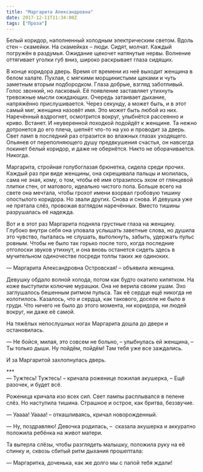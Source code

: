 ```yaml
---
title: "Маргарита Александровна"
date: 2017-12-11T11:34:00Z
tags: ["Проза"]
---
```


Белый коридор, наполненный холодным электрическим светом. Вдоль стен – скамейки. На скамейках – люди. Сидят, молчат. Каждый погружён в раздумья. Ожидание щекочет натянутые нервы. Волнение оттягивает уголки губ вниз, широко раскрывает глаза сидящих.

В конце коридора дверь. Время от времени из неё выходит женщина в белом халате. Пухлая, с мягкими морщинистыми щеками и чуть заметным вторым подбородком. Глаза добрые, взгляд заботливый. Голос звонкий, но ласковый. Её появление заставляет утихнуть тревожные мысли ожидающих. Очередь затаивает дыхание, напряжённо прислушивается. Через секунду, а может быть, и в этот самый миг, женщина назовёт имя. Это может быть любой из них. Наречённый вздрогнет, осмотрится вокруг, улыбнётся рассеянно и криво. Встанет. И неуверенной походкой подойдёт к женщине. Та нежно дотронется до его плеча, шепнёт что-то на ухо и проводит за дверь. Свет ламп в последний раз отразится во влажных глазах уходящего. Опьянев от переполняющего душу предвкушения счастья, он навсегда покинет белый коридор, и даже не обернётся. Никто не оборачивается. Никогда.

Маргарита, стройная голубоглазая брюнетка, сидела среди прочих. Каждый раз при виде женщины, она скрещивала пальцы и молилась, сама не зная, кому, о том, чтобы её имя отразилось эхом от глянцевой плитки стен, от матового, идеально чистого пола. Больше всего на свете она мечтала, чтобы грохот имени взорвал гробовую тишину опостылого коридора. Но звали других. Снова и снова. И девушка уже не прятала слёз, провожая взглядом наречённых. Вместо тишины разрушалась её надежда.

Вот и в этот раз Маргарита подняла грустные глаза на женщину. Глубоко внутри себя она уповала услышать заветные слова, но душила это чувство, пыталась не слушать, вытолкнуть, забыть, удержать пульс ровным. Чтобы не было так горько после того, когда последние отголоски звуков утихнут, и она вновь останется сидеть здесь в мучительном одиночестве посреди толпы таких же одиноких.

— Маргарита Александровна Островская! – объявила женщина.

Девушку обдало волной холода, потом как будто окатило кипятком. На коже выступили колючие мурашки. Она не верила своим ушам. Эхо заглушалось бешенным ритмом пульса. Так её сердце ещё никогда не колотилось. Казалось, что и сердца, как такового, доселе не было в груди. Что ничего не было до этого момента, ни коридора, ни людей вокруг, ни даже её самой.

На тяжёлых непослушных ногах Маргарита дошла до двери и остановилась.

— Не бойся, милая, это совсем не больно, – улыбнулась ей женщина, – Ты только дыши. Ну пойдём, пойдём! Там тебя уже все заждались.

И за Маргаритой захлопнулась дверь.

\*\*\*  
— Тужтесь! Тужтесь! – кричала роженице пожилая акушерка, – Ещё разочек, и будет всё.

Роженица кричала изо всех сил. Свет лампы расплывался в пелене слёз. Но наступила тишина. Страшное и острое, как бритва, беззвучие.

— Уаааа! Уаааа! – откашливаясь, кричал новорожденный.

— Ну, поздравляю! Девочка родилась, –  сказала акушерка и аккуратно положила ребёнка на живот матери.

Та вытерла слёзы, чтобы разглядеть малышку, положила руку на её спинку и, сквозь сбитый ритм дыхания прошептала:

— Маргаритка, доченька, как же долго мы с папой тебя ждали!


